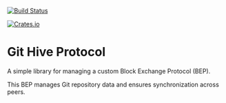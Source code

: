 [![Build Status](https://travis-ci.org/githive/githive-protocol.svg?branch=release)](https://travis-ci.org/githive/githive-protocol)

[![Crates.io](https://img.shields.io/crates/v/git-hive-protocol.svg)](https://crates.io/crates/git-hive-protocol)

# Git Hive Protocol
A simple library for managing a custom Block Exchange Protocol (BEP).

This BEP manages Git repository data and ensures synchronization across peers.